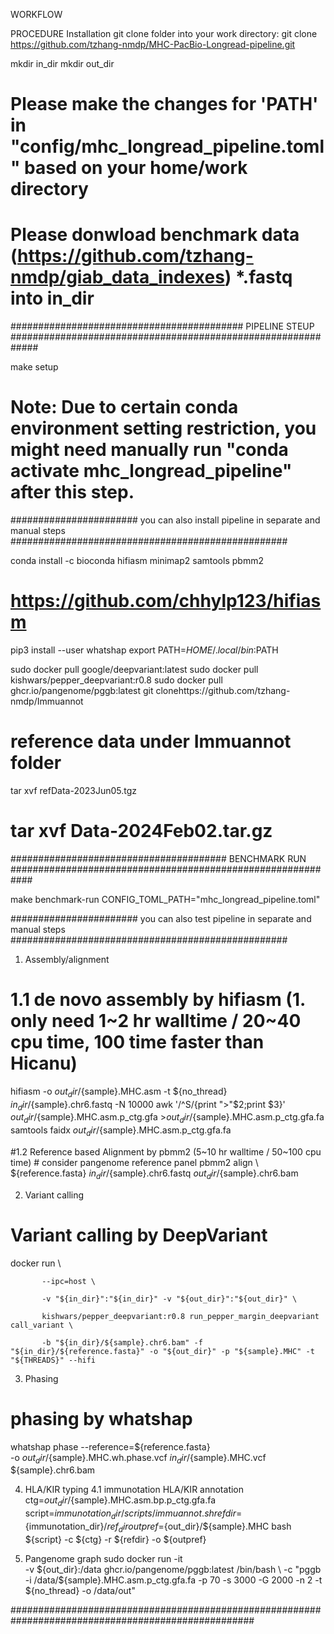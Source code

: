 WORKFLOW


PROCEDURE
Installation
git clone folder into your work directory: 
git clone https://github.com/tzhang-nmdp/MHC-PacBio-Longread-pipeline.git

mkdir in_dir 
mkdir out_dir
# Please make the changes for 'PATH' in "config/mhc_longread_pipeline.toml" based on your home/work directory
# Please donwload benchmark data (https://github.com/tzhang-nmdp/giab_data_indexes) *.fastq into in_dir


########################################## PIPELINE STEUP #############################################################

make setup

# Note: Due to certain conda environment setting restriction, you might need manually run "conda activate mhc_longread_pipeline" after this step.

####################### you can also install pipeline in separate and manual steps ##################################################

conda install  -c bioconda hifiasm minimap2 samtools pbmm2  

# https://github.com/chhylp123/hifiasm

pip3 install --user whatshap
export PATH=$HOME/.local/bin:$PATH 

sudo docker pull google/deepvariant:latest
sudo docker pull kishwars/pepper_deepvariant:r0.8
sudo docker pull ghcr.io/pangenome/pggb:latest
git clonehttps://github.com/tzhang-nmdp/Immuannot

# reference data under Immuannot folder
tar xvf refData-2023Jun05.tgz
# tar xvf Data-2024Feb02.tar.gz

####################################### BENCHMARK RUN ############################################################

make benchmark-run CONFIG_TOML_PATH="mhc_longread_pipeline.toml"



####################### you can also test pipeline in separate and manual steps ##################################################
1. Assembly/alignment
# 1.1 de novo assembly by hifiasm (1. only need 1~2 hr walltime / 20~40 cpu time, 100 time faster than Hicanu)
hifiasm -o ${out_dir}/${sample}.MHC.asm -t ${no_thread} ${in_dir}/${sample}.chr6.fastq -N 10000
awk '/^S/{print ">"$2;print $3}' ${out_dir}/${sample}.MHC.asm.p_ctg.gfa >${out_dir}/${sample}.MHC.asm.p_ctg.gfa.fa
samtools faidx ${out_dir}/${sample}.MHC.asm.p_ctg.gfa.fa


 

#1.2 Reference based Alignment by pbmm2 (5~10 hr walltime / 50~100 cpu time) # consider pangenome reference panel
pbmm2  align \ 
               ${reference.fasta} ${in_dir}/${sample}.chr6.fastq ${out_dir}/${sample}.chr6.bam

2. Variant calling
# Variant calling by DeepVariant
docker run \

           --ipc=host \

           -v "${in_dir}":"${in_dir}" -v "${out_dir}":"${out_dir}" \

           kishwars/pepper_deepvariant:r0.8 run_pepper_margin_deepvariant call_variant \

           -b "${in_dir}/${sample}.chr6.bam" -f "${in_dir}/${reference.fasta}" -o "${out_dir}" -p "${sample}.MHC" -t "${THREADS}" --hifi

3. Phasing 
# phasing by whatshap
whatshap phase --reference=${reference.fasta} \
                 -o ${out_dir}/${sample}.MHC.wh.phase.vcf ${in_dir}/${sample}.MHC.vcf ${sample}.chr6.bam

4. HLA/KIR typing
4.1 immunotation HLA/KIR annotation
ctg=${out_dir}/${sample}.MHC.asm.bp.p_ctg.gfa.fa
script=${immunotation_dir}/scripts/immuannot.sh
refdir=${immunotation_dir}/${ref_dir}
outpref=${out_dir}/${sample}.MHC
bash ${script} -c ${ctg} -r ${refdir} -o ${outpref}

 
5. Pangenome graph
sudo docker run -it \
                             -v ${out_dir}:/data ghcr.io/pangenome/pggb:latest /bin/bash \
                             -c "pggb -i /data/${sample}.MHC.asm.p_ctg.gfa.fa -p 70 -s 3000 -G 2000 -n 2 -t ${no_thread} -o /data/out"


####################################################################################################


